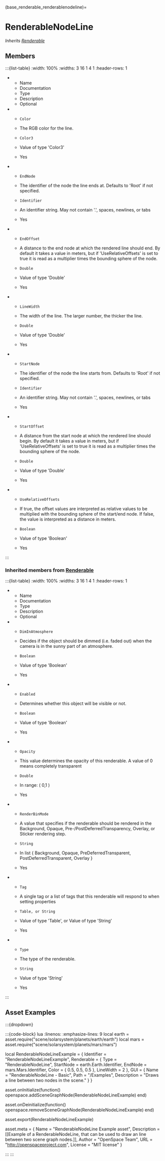 



(base_renderable_renderablenodeline)=
# RenderableNodeLine

_Inherits [Renderable](#renderable)_




## Members


:::{list-table}
:width: 100%
:widths: 3 16 1 4 1
:header-rows: 1
*   - Name
    - Documentation
    - Type
    - Description
    - Optional

*   - `Color`
    - The RGB color for the line.
    - `Color3`
    
    - Value of type 'Color3' 
    
    - Yes
    
*   - `EndNode`
    - The identifier of the node the line ends at. Defaults to 'Root' if not specified.
    - `Identifier`
    
    - An identifier string. May not contain '.', spaces, newlines, or tabs 
    
    - Yes
    
*   - `EndOffset`
    - A distance to the end node at which the rendered line should end. By default it takes a value in meters, but if 'UseRelativeOffsets' is set to true it is read as a multiplier times the bounding sphere of the node.
    - `Double`
    
    - Value of type 'Double' 
    
    - Yes
    
*   - `LineWidth`
    - The width of the line. The larger number, the thicker the line.
    - `Double`
    
    - Value of type 'Double' 
    
    - Yes
    
*   - `StartNode`
    - The identifier of the node the line starts from. Defaults to 'Root' if not specified.
    - `Identifier`
    
    - An identifier string. May not contain '.', spaces, newlines, or tabs 
    
    - Yes
    
*   - `StartOffset`
    - A distance from the start node at which the rendered line should begin. By default it takes a value in meters, but if 'UseRelativeOffsets' is set to true it is read as a multiplier times the bounding sphere of the node.
    - `Double`
    
    - Value of type 'Double' 
    
    - Yes
    
*   - `UseRelativeOffsets`
    - If true, the offset values are interpreted as relative values to be multiplied with the bounding sphere of the start/end node. If false, the value is interpreted as a distance in meters.
    - `Boolean`
    
    - Value of type 'Boolean' 
    
    - Yes
    
:::



### Inherited members from [Renderable](#renderable)

:::{list-table}
:width: 100%
:widths: 3 16 1 4 1
:header-rows: 1
*   - Name
    - Documentation
    - Type
    - Description
    - Optional

*   - `DimInAtmosphere`
    - Decides if the object should be dimmed (i.e. faded out) when the camera is in the sunny part of an atmosphere.
    - `Boolean`
    
    - Value of type 'Boolean' 
    
    - Yes
    
*   - `Enabled`
    - Determines whether this object will be visible or not.
    - `Boolean`
    
    - Value of type 'Boolean' 
    
    - Yes
    
*   - `Opacity`
    - This value determines the opacity of this renderable. A value of 0 means completely transparent
    - `Double`
    
    - In range: ( 0,1 ) 
    
    - Yes
    
*   - `RenderBinMode`
    - A value that specifies if the renderable should be rendered in the Background, Opaque, Pre-/PostDeferredTransparency, Overlay, or Sticker rendering step.
    - `String`
    
    - In list { Background, Opaque, PreDeferredTransparent, PostDeferredTransparent, Overlay } 
    
    - Yes
    
*   - `Tag`
    - A single tag or a list of tags that this renderable will respond to when setting properties
    - `Table, or String`
    
    - Value of type 'Table', or Value of type 'String' 
    
    - Yes
    
*   - `Type`
    - The type of the renderable.
    - `String`
    
    - Value of type 'String' 
    
    - Yes
    
:::




















## Asset Examples


:::{dropdown} 

:::{code-block} lua
:linenos:
:emphasize-lines: 9
local earth = asset.require("scene/solarsystem/planets/earth/earth")
local mars = asset.require("scene/solarsystem/planets/mars/mars")



local RenderableNodeLineExample = {
  Identifier = "RenderableNodeLineExample",
  Renderable = {
    Type = "RenderableNodeLine",
    StartNode = earth.Earth.Identifier,
    EndNode = mars.Mars.Identifier,
    Color = { 0.5, 0.5, 0.5 },
    LineWidth = 2
  },
  GUI = {
    Name = "RenderableNodeLine - Basic",
    Path = "/Examples",
    Description = "Draws a line between two nodes in the scene."
  }
}


asset.onInitialize(function()
  openspace.addSceneGraphNode(RenderableNodeLineExample)
end)

asset.onDeinitialize(function()
  openspace.removeSceneGraphNode(RenderableNodeLineExample)
end)

asset.export(RenderableNodeLineExample)



asset.meta = {
  Name = "RenderableNodeLine Example asset",
  Description = [[Example of a RenderableNodeLine, that can be used to draw an line
    between two scene graph nodes.]],
  Author = "OpenSpace Team",
  URL = "http://openspaceproject.com",
  License = "MIT license"
}

:::
:::


